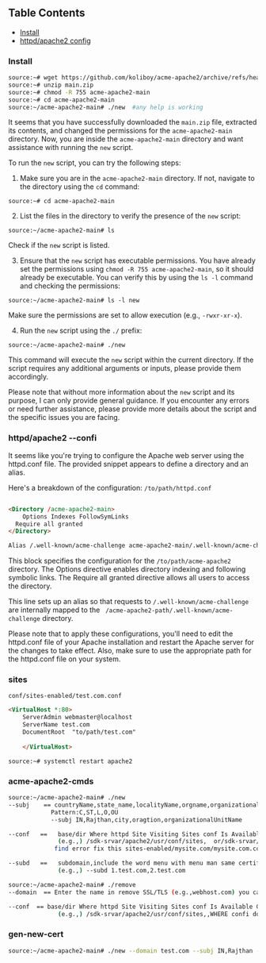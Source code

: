 ##  Table Contents 

* [Install](README.md#install)
* [httpd/apache2 config](https://github.com/koliboy/acme-apache2/edit/main/README.md#httpdapache2---confi)

### Install
```sh
source:~# wget https://github.com/koliboy/acme-apache2/archive/refs/heads/main.zip
source:~# unzip main.zip
source:~# chmod -R 755 acme-apache2-main
source:~# cd acme-apache2-main
source:~/acme-apache2-main# ./new  #any help is working
```

It seems that you have successfully downloaded the `main.zip` file, extracted its contents, and changed the permissions for the `acme-apache2-main` directory. Now, you are inside the `acme-apache2-main` directory and want assistance with running the `new` script.

To run the `new` script, you can try the following steps:

1. Make sure you are in the `acme-apache2-main` directory. If not, navigate to the directory using the `cd` command:

```
source:~# cd acme-apache2-main
```

2. List the files in the directory to verify the presence of the `new` script:

```
source:~/acme-apache2-main# ls
```

Check if the `new` script is listed.

3. Ensure that the `new` script has executable permissions. You have already set the permissions using `chmod -R 755 acme-apache2-main`, so it should already be executable. You can verify this by using the `ls -l` command and checking the permissions:

```
source:~/acme-apache2-main# ls -l new
```

Make sure the permissions are set to allow execution (e.g., `-rwxr-xr-x`).

4. Run the `new` script using the `./` prefix:

```
source:~/acme-apache2-main# ./new
```

This command will execute the `new` script within the current directory. If the script requires any additional arguments or inputs, please provide them accordingly.

Please note that without more information about the `new` script and its purpose, I can only provide general guidance. If you encounter any errors or need further assistance, please provide more details about the script and the specific issues you are facing.

### httpd/apache2 --confi
It seems like you're trying to configure the Apache web server using the httpd.conf file. The provided snippet appears to define a directory and an alias.

Here's a breakdown of the configuration:
`/to/path/httpd.conf`
```html

<Directory /acme-apache2-main>
	Options Indexes FollowSymLinks
  Require all granted
</Directory>

Alias /.well-known/acme-challenge acme-apache2-main/.well-known/acme-challenge
```
This block specifies the configuration for the `/to/path/acme-apache2` directory. The Options directive enables directory indexing and following symbolic links. The Require all granted directive allows all users to access the directory.

This line sets up an alias so that requests to `/.well-known/acme-challenge` are internally mapped to the ` /acme-apache2-path/.well-known/acme-challenge` directory.

Please note that to apply these configurations, you'll need to edit the httpd.conf file of your Apache installation and restart the Apache server for the changes to take effect. Also, make sure to use the appropriate path for the httpd.conf file on your system.
### sites
`conf/sites-enabled/test.com.conf`
```html
<VirtualHost *:80>
	ServerAdmin webmaster@localhost
	ServerName test.com
	DocumentRoot  "to/path/test.com"
    
    </VirtualHost>
```

```
source:~# systemctl restart apache2
```
### acme-apache2-cmds 
```sh
source:~/acme-apache2-main# ./new
--subj    == countryName,state_name,localityName,orgname,organizationalUnitName
            Pattern:C,ST,L,O,OU
            --subj IN,Rajthan,city,oragtion,organizationalUnitName

--conf   ==   base/dir Where httpd Site Visiting Sites conf Is Available Cake
              (e.g.,) /sdk-srvar/apache2/usr/conf/sites,  or/sdk-srvar/apache2/usr/conf/sites-enabled
             find error fix this sites-enabled/mysite.com/mysite.com.conf

--subd   ==   subdomain,include the word menu with menu man same certificate subdomain , enter the name of all those you want to get certificate
              (e.g.,) --subd 1.test.com,2.test.com
```

```sh
source:~/acme-apache2-main# ./remove
--domain  == Enter the name in remove SSL/TLS (e.g.,webhost.com) you can also use the name of the subdomain (e.g.,anthor.domain.com)

--conf  == base/dir Where httpd Site Visiting Sites conf Is Available Cake
              (e.g.,) /sdk-srvar/apache2/usr/conf/sites,,WHERE confi domains files
```

### gen-new-cert
```sh
source:~/acme-apache2-main# ./new --domain test.com --subj IN,Rajthan --conf /to/path/conf/sites-enabled
```
